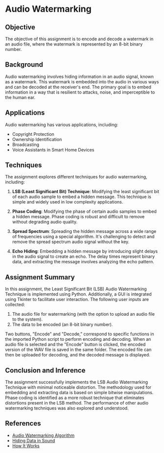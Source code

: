 

# Audio Watermarking 

## Objective

The objective of this assignment is to encode and decode a watermark in an audio file, where the watermark is represented by an 8-bit binary number.

## Background

Audio watermarking involves hiding information in an audio signal, known as a watermark. This watermark is embedded into the audio in various ways and can be decoded at the receiver's end. The primary goal is to embed information in a way that is resilient to attacks, noise, and imperceptible to the human ear.

## Applications

Audio watermarking has various applications, including:
- Copyright Protection
- Ownership Identification
- Broadcasting
- Voice Assistants in Smart Home Devices

## Techniques

The assignment explores different techniques for audio watermarking, including:

1. **LSB (Least Significant Bit) Technique**: Modifying the least significant bit of each audio sample to embed a hidden message. This technique is simple and widely used in low complexity applications.

2. **Phase Coding**: Modifying the phase of certain audio samples to embed a hidden message. Phase coding is robust and difficult to remove without degrading audio quality.

3. **Spread Spectrum**: Spreading the hidden message across a wide range of frequencies using a special algorithm. It's challenging to detect and remove the spread spectrum audio signal without the key.

4. **Echo Hiding**: Embedding a hidden message by introducing slight delays in the audio signal to create an echo. The delay times represent binary data, and extracting the message involves analyzing the echo pattern.

## Assignment Summary

In this assignment, the Least Significant Bit (LSB) Audio Watermarking Technique is implemented using Python. Additionally, a GUI is integrated using Tkinter to facilitate user interaction. The following user inputs are collected:

1. The audio file for watermarking (with the option to upload an audio file to the system).
2. The data to be encoded (an 8-bit binary number).

Two buttons, "Encode" and "Decode," correspond to specific functions in the imported Python script to perform encoding and decoding. When an audio file is selected and the "Encode" button is clicked, the encoded version of the WAV file is saved in the same folder. The encoded file can then be uploaded for decoding, and the decoded message is displayed.

## Conclusion and Inference

The assignment successfully implements the LSB Audio Watermarking Technique with minimal noticeable distortion. The methodology used for embedding and extracting data is based on simple bitwise manipulations. Phase coding is identified as a more robust technique that eliminates distortions present in the LSB method. The performance of other audio watermarking techniques was also explored and understood.

## References

- [Audio Watermarking Algorithm](https://www.amazon.science/blog/audio-watermarking-algorithm-is-first-to-solve-second-screen-problem-in-real-time)
- [Hiding Data in Sound](https://medium.com/intrasonics/hiding-data-in-sound-c8db3de5d6e0)
- [How It Works](https://www.intrasonics.com/how-it-works.html)
